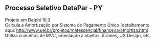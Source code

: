 ## Processo Seletivo DataPar - PY
Projeto em Delphi 10.3 <br>
Calcula a Amortização por Sistema de Pagamento Único (detalhamento aqui: http://www.uel.br/projetos/matessencial/financeira/amortiza.htm)
Utiliza conceitos de MVC, orientação a objetos, iframes, UX Design, etc.